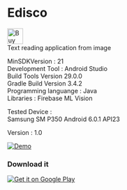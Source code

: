 # Edisco
<a href='https://ko-fi.com/Y8Y5L0LQ' target='_blank'><img height='36' style='border:0px;height:36px;' 
src='https://az743702.vo.msecnd.net/cdn/kofi2.png?v=0' border='0' alt='Buy Me a Coffee at ko-fi.com'/></a>
</br>Text reading application from image

MinSDKVersion : 21
</br>Development Tool : Android Studio
</br>Build Tools Version 29.0.0
</br>Gradle Build Version 3.4.2
</br>Programming languange : Java
</br>Libraries : Firebase ML Vision

Tested Device :
</br> Samsung SM P350 Android 6.0.1 API23

Version : 1.0
  
[![Demo](https://img.youtube.com/vi/unmJPm4Q3Ek/0.jpg)](https://www.youtube.com/watch?v=unmJPm4Q3Ek)

### Download it
<a href='https://play.google.com/store/apps/details?id=com.andreasgift.edisco&
pcampaignid=MKT-Other-global-all-co-prtnr-py-PartBadge-Mar2515-1'><img alt='Get it on Google Play' 
src='https://play.google.com/intl/en_us/badges/images/generic/en_badge_web_generic.png'/></a>
